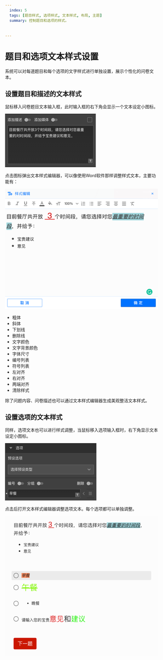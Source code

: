 ```yaml
---
  index: 5
  tags: [题目样式, 选项样式, 文本样式, 布局, 主题]
  summary: 控制题目和选项的样式。


---
```







# 题目和选项文本样式设置

系统可以对每道题目和每个选项的文字样式进行单独设置，展示个性化的问卷文本。

## 设置题目和描述的文本样式

鼠标移入问卷题目文本输入框，此时输入框的右下角会显示一个文本设定小图标。

<img src='../assets/questionLayoutSetting/05questionAndChoice/questionTextStyleAdjuest.png'>

点击图标弹出文本样式编辑器，可以像使用Word软件那样调整样式文本，主要功能有：

<img src='../assets/questionLayoutSetting/05questionAndChoice/styleEditor.png'>

+ 粗体
+ 斜体
+ 下划线
+ 删除线
+ 文字颜色
+ 文字背景颜色
+ 字体尺寸
+ 编号列表
+ 符号列表
+ 左对齐
+ 右对齐
+ 两端对齐
+ 清除样式

除了问题内容、问卷描述也可以通过文本样式编辑器生成美观整洁文本样式。


## 设置选项的文本样式

同样，选项文本也可以进行样式调整，当鼠标移入选项输入框时，右下角显示文本设定小图标。

<img src='../assets/questionLayoutSetting/05questionAndChoice/choiceTextStyleAdjuest.png'>

点击后打开文本样式编辑器调整选项文本。每个选项都可以单独调整。

<img src='../assets/questionLayoutSetting/05questionAndChoice/styleEffect.png'>
